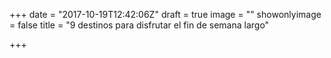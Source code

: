 +++
date = "2017-10-19T12:42:06Z"
draft = true
image = ""
showonlyimage = false
title = "9 destinos para disfrutar el fin de semana largo"

+++
